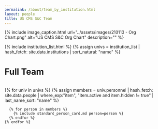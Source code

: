 ```yaml
---
permalink: /about/team_by_institution.html
layout: people
title: US CMS S&C Team
---
```


{% include image_caption.html url="../assets/images/210113 - Org Chart.png" alt="US CMS S&C Org Chart" description="" %}

{% include institution_list.html %}
{% assign univs = institution_list | hash_fetch: site.data.institutions | sort_natural: "name" %}

<h1>Full Team</h1><br>

<div class="container-fluid">
  <div class="row">
    {% for univ in univs %}
      {% assign members = univ.personnel | hash_fetch: site.data.people
                                         | where_exp:"item", "item.active and item.hidden != true"
                                         | last_name_sort: "name" %}


      {% for person in members %}
        {% include standard_person_card.md person=person %}
      {% endfor %}
    {% endfor %}
  </div>
</div>
